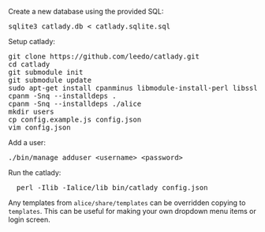 Create a new database using the provided SQL:

<pre>
sqlite3 catlady.db &lt; catlady.sqlite.sql
</pre>

Setup catlady:

<pre>
git clone https://github.com/leedo/catlady.git
cd catlady
git submodule init
git submodule update
sudo apt-get install cpanminus libmodule-install-perl libssl1.0.0 libdbi-perl libev-perl
cpanm -Snq --installdeps .
cpanm -Snq --installdeps ./alice
mkdir users
cp config.example.js config.json
vim config.json
</pre>

Add a user:

<pre>
./bin/manage adduser &lt;username&gt; &lt;password&gt;
</pre>

Run the catlady:

<pre>
  perl -Ilib -Ialice/lib bin/catlady config.json
</pre>

Any templates from `alice/share/templates` can be overridden copying to
`templates`. This can be useful for making your own dropdown menu items
or login screen.
